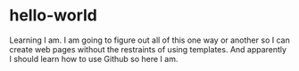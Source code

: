# hello-world
Learning I am.
I am going to figure out all of this one way or another so I can create web pages without the restraints of using templates. And apparently I should learn how to use Github so here I am.
